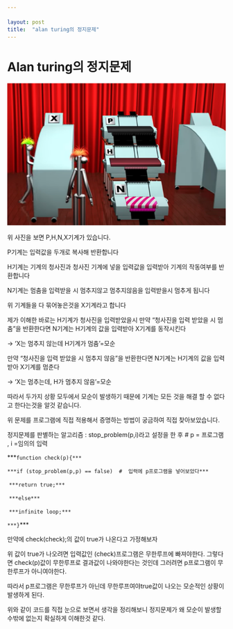 ```yaml
---

layout: post
title:  "alan turing의 정지문제"
---
```


# **Alan turing의 정지문제**




![KakaoTalk_20211005_175652961](../images/2021-10-05-first/KakaoTalk_20211005_175652961-16334259723731.png)

위 사진을 보면 P,H,N,X기계가 있습니다.

P기계는 입력값을 두개로 복사해 반환합니다

H기계는 기계의 청사진과 청사진 기계에 넣을 입력값을 입력받아 기계의 작동여부를 반환합니다

N기계는 멈춤을 입력받을 시 멈추지않고 멈추지않음을 입력받을시 멈추게 됩니다

위 기계들을 다 묶어놓은것을 X기계라고 합니다

제가 이해한 바로는 H기계가 청사진을 입력받았을시 만약 “청사진을 입력 받았을 시 멈춤”을 반환한다면 N기계는 H기계의 값을 입력받아 X기계를 동작시킨다  

->  ‘X는 멈추지 않는데 H기계가 멈춤’=모순

만약 “청사진을 입력 받았을 시 멈추지 않음”을 반환한다면 N기계는 H기계의 값을 입력받아 X기계를 멈춘다

->  ‘X는 멈추는데, H가 멈추지 않음’=모순

 

따라서 두가지 상황 모두에서 모순이 발생하기 때문에 기계는 모든 것을 해결 할 수 없다고 한다는것을 알것 같습니다.





[^프로그래밍을 통한 이해]: 

위 문제를 프로그램에 직접 적용해서 증명하는 방법이 궁금하여 직접 찾아보았습니다.

정지문제를 판별하는 알고리즘 : stop_problem(p,i)라고 설정을 한 후     # p = 프로그램 , i =임의의 입력

***`function check(p){***`  

​	`***if (stop_problem(p,p) == false)  #  입력에 p프로그램을 넣어보았다***`

​		`***return true;***`

​	`***else***`

​		`***infinite loop;***`

`***}`***

만약에 check(check);의 값이 true가 나온다고 가정해보자  

위 값이 true가 나오려면 입력값인 (check)프로그램은 무한루프에 빠져야한다.  그렇다면 check(p)값이 무한루프로 결과값이 나와야한다는 것인데 그러려면 p프로그램이 무한루프가 아니여야한다.

따라서 p프로그램은 무한루프가 아닌데 무한루프여야true값이 나오는 모순적인 상황이 발생하게 된다.



위와 같이 코드를 직접 눈으로 보면서 생각을 정리해보니 정지문제가 왜 모순이 발생할 수밖에 없는지 확실하게 이해한것 같다.
